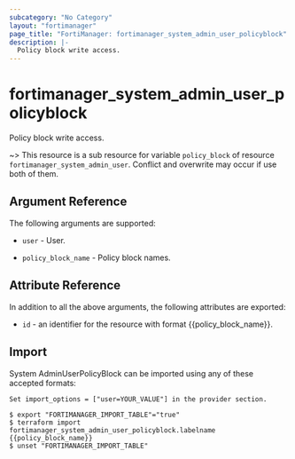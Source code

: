 ```yaml
---
subcategory: "No Category"
layout: "fortimanager"
page_title: "FortiManager: fortimanager_system_admin_user_policyblock"
description: |-
  Policy block write access.
---
```


# fortimanager_system_admin_user_policyblock
Policy block write access.

~> This resource is a sub resource for variable `policy_block` of resource `fortimanager_system_admin_user`. Conflict and overwrite may occur if use both of them.



## Argument Reference


The following arguments are supported:

* `user` - User.

* `policy_block_name` - Policy block names.


## Attribute Reference

In addition to all the above arguments, the following attributes are exported:
* `id` - an identifier for the resource with format {{policy_block_name}}.

## Import

System AdminUserPolicyBlock can be imported using any of these accepted formats:
```
Set import_options = ["user=YOUR_VALUE"] in the provider section.

$ export "FORTIMANAGER_IMPORT_TABLE"="true"
$ terraform import fortimanager_system_admin_user_policyblock.labelname {{policy_block_name}}
$ unset "FORTIMANAGER_IMPORT_TABLE"
```

